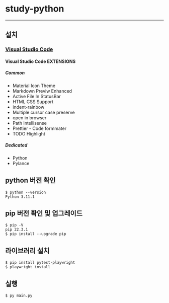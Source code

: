 # study-python

---

## 설치

### [Visual Studio Code](https://code.visualstudio.com)

#### Visual Studio Code EXTENSIONS

##### Common

- Material Icon Theme
- Markdown Previw Enhanced
- Active File In StatusBar
- HTML CSS Support
- indent-rainbow
- Multiple cursor case preserve
- open in browser
- Path Intellisense
- Prettier - Code formmater
- TODO Highlight

##### Dedicated

- Python
- Pylance

## python 버전 확인

```console
$ python --version
Python 3.11.1
```

## pip 버전 확인 및 업그레이드

```console
$ pip -V
pip 22.3.1
$ pip install --upgrade pip
```

## 라이브러리 설치

```console
$ pip install pytest-playwright
$ playwright install
```

## 실행

```console
$ py main.py
```
